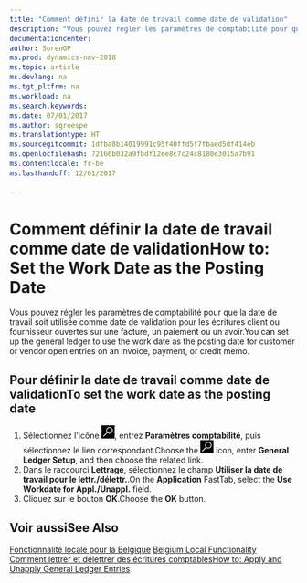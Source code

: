 ```yaml
---
title: "Comment définir la date de travail comme date de validation"
description: "Vous pouvez régler les paramètres de comptabilité pour que la date de travail soit utilisée comme date de validation pour les écritures client ou fournisseur ouvertes sur une facture, un paiement ou un avoir."
documentationcenter: 
author: SorenGP
ms.prod: dynamics-nav-2018
ms.topic: article
ms.devlang: na
ms.tgt_pltfrm: na
ms.workload: na
ms.search.keywords: 
ms.date: 07/01/2017
ms.author: sgroespe
ms.translationtype: HT
ms.sourcegitcommit: 1dfba8b14019991c95f40ffd5f7fbaed5df414eb
ms.openlocfilehash: 72166b032a9fbdf12ee8c7c24c8180e3015a7b91
ms.contentlocale: fr-be
ms.lasthandoff: 12/01/2017

---
```

# <a name="how-to-set-the-work-date-as-the-posting-date"></a><span data-ttu-id="abd4e-103">Comment définir la date de travail comme date de validation</span><span class="sxs-lookup"><span data-stu-id="abd4e-103">How to: Set the Work Date as the Posting Date</span></span>
<span data-ttu-id="abd4e-104">Vous pouvez régler les paramètres de comptabilité pour que la date de travail soit utilisée comme date de validation pour les écritures client ou fournisseur ouvertes sur une facture, un paiement ou un avoir.</span><span class="sxs-lookup"><span data-stu-id="abd4e-104">You can set up the general ledger to use the work date as the posting date for customer or vendor open entries on an invoice, payment, or credit memo.</span></span>  

## <a name="to-set-the-work-date-as-the-posting-date"></a><span data-ttu-id="abd4e-105">Pour définir la date de travail comme date de validation</span><span class="sxs-lookup"><span data-stu-id="abd4e-105">To set the work date as the posting date</span></span>  

1.  <span data-ttu-id="abd4e-106">Sélectionnez l'icône ![Rechercher une page ou un état](../../media/ui-search/search_small.png "icône Rechercher une page ou un état"), entrez **Paramètres comptabilité**, puis sélectionnez le lien correspondant.</span><span class="sxs-lookup"><span data-stu-id="abd4e-106">Choose the ![Search for Page or Report](../../media/ui-search/search_small.png "Search for Page or Report icon") icon, enter **General Ledger Setup**, and then choose the related link.</span></span>  
2.  <span data-ttu-id="abd4e-107">Dans le raccourci **Lettrage**, sélectionnez le champ **Utiliser la date de travail pour le lettr./délettr.**.</span><span class="sxs-lookup"><span data-stu-id="abd4e-107">On the **Application** FastTab, select the **Use Workdate for Appl./Unappl.** field.</span></span>  
3.  <span data-ttu-id="abd4e-108">Cliquez sur le bouton **OK**.</span><span class="sxs-lookup"><span data-stu-id="abd4e-108">Choose the **OK** button.</span></span>  

## <a name="see-also"></a><span data-ttu-id="abd4e-109">Voir aussi</span><span class="sxs-lookup"><span data-stu-id="abd4e-109">See Also</span></span>  
 <span data-ttu-id="abd4e-110">[Fonctionnalité locale pour la Belgique](belgium-local-functionality.md) </span><span class="sxs-lookup"><span data-stu-id="abd4e-110">[Belgium Local Functionality](belgium-local-functionality.md) </span></span>  
 [<span data-ttu-id="abd4e-111">Comment lettrer et délettrer des écritures comptables</span><span class="sxs-lookup"><span data-stu-id="abd4e-111">How to: Apply and Unapply General Ledger Entries</span></span>](how-to-apply-and-unapply-general-ledger-entries.md)

